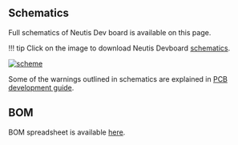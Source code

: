 ## Schematics

Full schematics of Neutis Dev board is available on this page.

!!! tip
    Click on the image to download Neutis Devboard [schematics](https://files.emlid.com/neutis/Neutis_N5_Devboard_schematics.pdf).

<a href="https://files.emlid.com/neutis/Neutis_N5_Devboard_schematics.pdf" target="_blank"> ![scheme](../../img/hardware-integration/schematics.png)</a>


Some of the warnings outlined in schematics are explained in [PCB development guide](pcb-guide.md).


## BOM

BOM spreadsheet is available [here](https://files.emlid.com/neutis/Neutis_N5_Devboard_BOM.xlsx).
